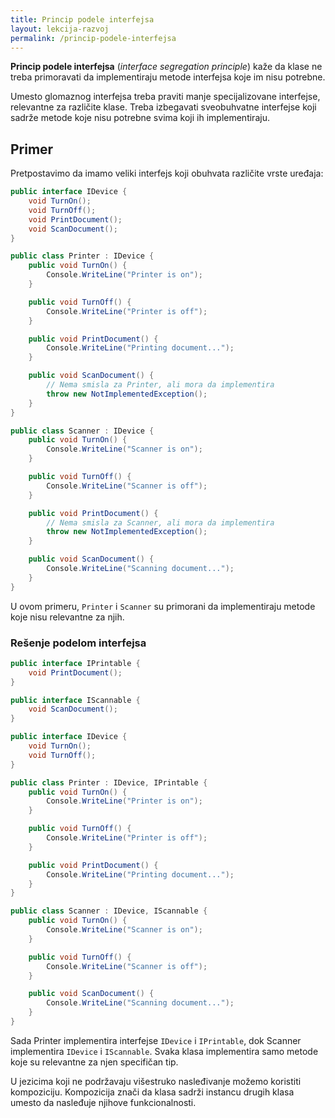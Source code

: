 ```yaml
---
title: Princip podele interfejsa
layout: lekcija-razvoj
permalink: /princip-podele-interfejsa
---
```


**Princip podele interfejsa** (*interface segregation principle*) kaže da klase ne treba primoravati da implementiraju metode interfejsa koje im nisu potrebne. 

Umesto glomaznog interfejsa treba praviti manje specijalizovane interfejse, relevantne za različite klase. Treba izbegavati sveobuhvatne interfejse koji sadrže metode koje nisu potrebne svima koji ih implementiraju.

## Primer

Pretpostavimo da imamo veliki interfejs koji obuhvata različite vrste uređaja:

```cs
public interface IDevice {
    void TurnOn();
    void TurnOff();
    void PrintDocument();
    void ScanDocument();
}

public class Printer : IDevice {
    public void TurnOn() {
        Console.WriteLine("Printer is on");
    }

    public void TurnOff() {
        Console.WriteLine("Printer is off");
    }

    public void PrintDocument() {
        Console.WriteLine("Printing document...");
    }

    public void ScanDocument() {
        // Nema smisla za Printer, ali mora da implementira
        throw new NotImplementedException();
    }
}

public class Scanner : IDevice {
    public void TurnOn() {
        Console.WriteLine("Scanner is on");
    }

    public void TurnOff() {
        Console.WriteLine("Scanner is off");
    }

    public void PrintDocument() {
        // Nema smisla za Scanner, ali mora da implementira
        throw new NotImplementedException();
    }

    public void ScanDocument() {
        Console.WriteLine("Scanning document...");
    }
}
```

U ovom primeru, `Printer` i `Scanner` su primorani da implementiraju metode koje nisu relevantne za njih.

### Rešenje podelom interfejsa

```cs
public interface IPrintable {
    void PrintDocument();
}

public interface IScannable {
    void ScanDocument();
}

public interface IDevice {
    void TurnOn();
    void TurnOff();
}

public class Printer : IDevice, IPrintable {
    public void TurnOn() {
        Console.WriteLine("Printer is on");
    }

    public void TurnOff() {
        Console.WriteLine("Printer is off");
    }

    public void PrintDocument() {
        Console.WriteLine("Printing document...");
    }
}

public class Scanner : IDevice, IScannable {
    public void TurnOn() {
        Console.WriteLine("Scanner is on");
    }

    public void TurnOff() {
        Console.WriteLine("Scanner is off");
    }

    public void ScanDocument() {
        Console.WriteLine("Scanning document...");
    }
}
```

Sada Printer implementira interfejse `IDevice` i `IPrintable`, dok Scanner implementira `IDevice` i `IScannable`. Svaka klasa implementira samo metode koje su relevantne za njen specifičan tip.

U jezicima koji ne podržavaju višestruko nasleđivanje možemo koristiti kompoziciju. Kompozicija znači da klasa sadrži instancu drugih klasa umesto da nasleđuje njihove funkcionalnosti. 


